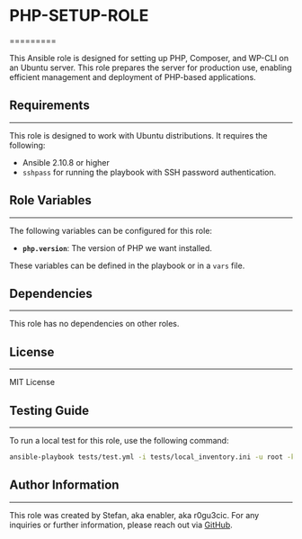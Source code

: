 # PHP-SETUP-ROLE

=========

This Ansible role is designed for setting up PHP, Composer, and WP-CLI on an Ubuntu server. This role prepares the server for production use, enabling efficient management and deployment of PHP-based applications.

## Requirements

------------

This role is designed to work with Ubuntu distributions. It requires the following:

- Ansible 2.10.8 or higher
- `sshpass` for running the playbook with SSH password authentication.

## Role Variables

------------

The following variables can be configured for this role:

- **`php.version`**: The version of PHP we want installed.

These variables can be defined in the playbook or in a `vars` file.

## Dependencies

------------

This role has no dependencies on other roles.

## License

------------

MIT License

## Testing Guide

------------

To run a local test for this role, use the following command:

```bash
ansible-playbook tests/test.yml -i tests/local_inventory.ini -u root -k
```

## Author Information

------------

This role was created by Stefan, aka enabler, aka r0gu3cic. For any inquiries or further information, please reach out via [GitHub](https://github.com/r0gu3cic).
